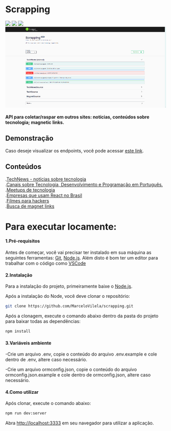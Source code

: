 # Scrapping

<div flex-direction="row">
  <img src="https://img.shields.io/static/v1?style=for-the-badge&logo=TypeScript&label=typescript&message=v3.9.2&color=success" />
  <img src="https://img.shields.io/static/v1?style=for-the-badge&logo=Node&label=Node&message=v14.16.0&color=success" />
  <img src="https://img.shields.io/static/v1?style=for-the-badge&logo=Express&label=express&message=v4.17.1&color=success" />
</div>

<div align="center">
    <img alt="Scrapping" title="Scrapping" src=".github/Swagger-UI.gif" />
</div>
<br />
<strong>API para coletar/raspar em outros sites: notícias, conteúdos sobre tecnologia; magnetic links.</strong>

## Demonstração

Caso deseje visualizar os endpoints, você pode acessar <a href="https://api2-siteplaceholder.herokuapp.com/v1/doc">este link</a>.

## Conteúdos
.[TechNews - notícias sobre tecnologia](https://api2-siteplaceholder.herokuapp.com/v1/doc/#/TechNews%20(stored)) <br />
.[Canais sobre Tecnologia, Desenvolvimento e Programação em Português.](https://api2-siteplaceholder.herokuapp.com/v1/doc/#/TechSource/get_v1_tech_source_channels_br) <br />
.[Meetups de tecnologia](https://api2-siteplaceholder.herokuapp.com/v1/doc/#/TechSource/get_v1_tech_source_meetups) <br />
.[Empresas que usam React no Brasil](https://api2-siteplaceholder.herokuapp.com/v1/doc/#/TechSource/get_v1_tech_source_react_br) <br />
.[Filmes para hackers](https://api2-siteplaceholder.herokuapp.com/v1/doc/#/TechSource/get_v1_tech_source_movies) <br />
.[Busca de magnet links](https://api2-siteplaceholder.herokuapp.com/v1/doc/#/MagnetSource/get_v1_magnet_source_search) <br />

# Para executar locamente:

#### 1.Pré-requisitos

Antes de começar, você vai precisar ter instalado em sua máquina as seguintes ferramentas:
[Git](https://git-scm.com), [Node.js](https://nodejs.org/en/).
Além disto é bom ter um editor para trabalhar com o código como [VSCode](https://code.visualstudio.com/)

#### 2.Instalação

Para a instalação do projeto, primeiramente baixe o <a href="https://nodejs.org/en/">Node.js</a>.

Após a instalação do Node, você deve clonar o repositório:
```bash
git clone https://github.com/MarceloVilela/scrapping.git
```
Após a clonagem, execute o comando abaixo dentro da pasta do projeto para baixar todas as dependências:
```bash
npm install
```

#### 3.Variáveis ambiente
-Crie um arquivo .env,
copie o conteúdo do arquivo .env.example e cole dentro de .env,
altere caso necessário.

-Crie um arquivo ormconfig.json,
copie o conteúdo do arquivo ormconfig.json.example e cole dentro de ormconfig.json,
altere caso necessário.

#### 4.Como utilizar

Após clonar, execute o comando abaixo:

```bash
npm run dev:server
```

Abra [http://localhost:3333](http://localhost:3333) em seu navegador para utilizar a aplicação.
